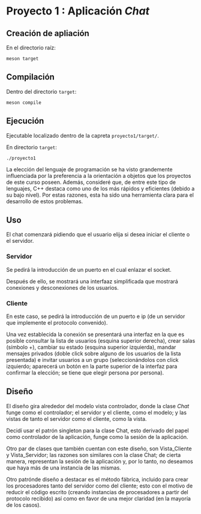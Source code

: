 # Proyecto 1 : Aplicación _Chat_

## Creación de apliación
 En el directorio raíz:

```
meson target
```

## Compilación

Dentro del directorio `target`:

```
meson compile
```

## Ejecución

Ejecutable localizado dentro de la capreta `proyecto1/target/`.



En directorio `target`:

```
./proyecto1
```


La elección del lenguaje de programación se ha visto grandemente influenciada
por la preferencia a la orientación a objetos que los proyectos de este curso
poseen. Además, consideré que, de entre este tipo de lenguajes, C++ destaca como
uno de los más rápidos y eficientes (debido a su bajo nivel). Por estas razones,
esta ha sido una herramienta clara para el desarrollo de estos problemas.

## Uso

El chat comenzará pidiendo que el usuario elija si desea iniciar el cliente o el
servidor.

### Servidor

Se pedirá la introducción de un puerto en el cual enlazar el socket.

Después de ello, se mostrará una interfaaz simplificada que mostrará conexiones
y desconexiones de los usuarios.

### Cliente

En este caso, se pedirá la introducción de un puerto e ip (de un servidor que implemente
el protocolo convenido).

Una vez establecida la conexión se presentará una interfaz en la que es posible
consultar la lista de usuarios (esquina superior derecha), crear salas (símbolo +),
cambiar su estado (esquina superior izquierda), mandar mensajes privados (doble click sobre
alguno de los usuarios de la lista presentada) e invitar usuarios a un grupo (seleccionándolos
con click izquierdo; aparecerá un botón en la parte superior de la interfaz para confirmar
la elección; se tiene que elegir persona por persona).

## Diseño

El diseño gira alrededor del modelo vista controlador, donde la clase _Chat_ funge como el
controlador; el servidor y el cliente, como el modelo; y las vistas de tanto el servidor
como el cliente, como la vista.

Decidí usar el patrón singleton para la clase Chat, esto derivado del papel como controlador
de la aplicación, funge como la sesión de la aplicación.

Otro par de clases que también cuentan con este diseño, son Vista_Cliente y Vista_Servidor;
las razones son similares con la clase Chat; de cierta manera, representan la sesión de la
aplicación y, por lo tanto, no deseamos que haya más de una instancia de las mismas.

Otro patrónde diseño a destacar es el método fábrica, incluido para crear los procesadores
tanto del servidor como del cliente; esto con el motivo de reducir el código escrito
(creando instancias de procesadores a partir del protocolo recibido) así como en favor
de una mejor claridad (en la mayoría de los casos).


       
